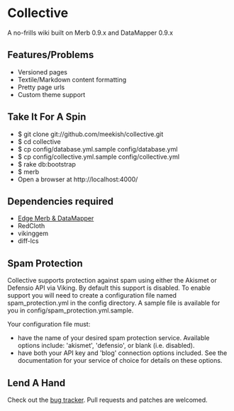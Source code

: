 Collective
==========

A no-frills wiki built on Merb 0.9.x and DataMapper 0.9.x
 
Features/Problems
-----------------
 
* Versioned pages
* Textile/Markdown content formatting
* Pretty page urls
* Custom theme support
  
Take It For A Spin
------------------
 
* $ git clone git://github.com/meekish/collective.git
* $ cd collective
* $ cp config/database.yml.sample config/database.yml
* $ cp config/collective.yml.sample config/collective.yml
* $ rake db:bootstrap
* $ merb
* Open a browser at http://localhost:4000/

Dependencies required
---------------------

* [Edge Merb & DataMapper](http://wiki.merbivore.com/pages/getting-merb-and-datamapper-edge-step-by-step)
* RedCloth
* vikinggem
* diff-lcs

  
Spam Protection
---------------

Collective supports protection against spam using either the Akismet or
Defensio API via Viking. By default this support is disabled. To enable
support you will need to create a configuration file named 
spam\_protection.yml in the config directory. A sample file is available
for you in  config/spam\_protection.yml.sample.

Your configuration file must:
  * have the name of your desired spam protection service. Available options
    include: 'akismet', 'defensio', or blank (i.e. disabled).
  * have both your API key and 'blog' connection options included. See the
    documentation for your service of choice for details on these options.

Lend A Hand
-----------

Check out the [bug tracker](http://falsetto.lighthouseapp.com/projects/11142-collective/overview).
Pull requests and patches are welcomed.
